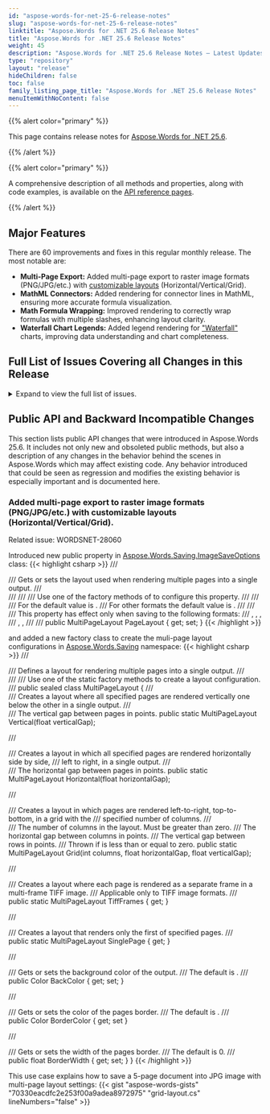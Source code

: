 ```yaml
---
id: "aspose-words-for-net-25-6-release-notes"
slug: "aspose-words-for-net-25-6-release-notes"
linktitle: "Aspose.Words for .NET 25.6 Release Notes"
title: "Aspose.Words for .NET 25.6 Release Notes"
weight: 45
description: "Aspose.Words for .NET 25.6 Release Notes – Latest Updates and Fixes in June 2025"
type: "repository"
layout: "release"
hideChildren: false
toc: false
family_listing_page_title: "Aspose.Words for .NET 25.6 Release Notes"
menuItemWithNoContent: false
---
```


{{% alert color="primary" %}}

This page contains release notes for [Aspose.Words for .NET 25.6](https://www.nuget.org/packages/Aspose.Words/25.6.0).

{{% /alert %}}


{{% alert color="primary" %}}

A comprehensive description of all methods and properties, along with code examples, is available on the [API reference pages](https://reference.aspose.com/words/net/).

{{% /alert %}}

## Major Features

There are 60 improvements and fixes in this regular monthly release. The most notable are:

- **Multi-Page Export:** Added multi-page export to raster image formats (PNG/JPG/etc.) with [customizable layouts](https://reference.aspose.com/words/net/aspose.words.saving/multipagelayout/) (Horizontal/Vertical/Grid).
- **MathML Connectors:** Added rendering for connector lines in MathML, ensuring more accurate formula visualization.
- **Math Formula Wrapping:** Improved rendering to correctly wrap formulas with multiple slashes, enhancing layout clarity.
- **Waterfall Chart Legends:** Added legend rendering for ["Waterfall"](https://reference.aspose.com/words/net/aspose.words.drawing.charts/chartseriestype/) charts, improving data understanding and chart completeness.
 
## Full List of Issues Covering all Changes in this Release

<details>
<summary>Expand to view the full list of issues.</summary>

|Key|Summary|Category|
| :- | :- | :- |
|WORDSNET-28060|Add feature to render multiple pages on one image|New Feature
|WORDSNET-15451|Docx to PDF conversion issue with table's width|New Feature
|WORDSNET-28116|Rendering of Waterfall Legend|New Feature
|WORDSNET-28114|Rendering of connector lines of Waterfall chartEx|New Feature
|WORDSNET-28143|Consider providing an ability to set different revision bar colors for different types of revisions|Enhancement
|WORDSNET-20814|Wrong table cell width when converting from Word to PDF|Enhancement
|WORDSNET-20667|Document.UpdateTableLayout changes the layout of table in output PDF|Enhancement
|WORDSNET-14578|Table Header is not repeated on second page (in PDF)|Enhancement
|WORDSNET-28199|Update SkiaSharp to the latest version (3.119.0)|Enhancement
|WORDSNET-28038|DOC to MD: Option to skip images|Enhancement
|WORDSNET-7459|Tables nested in text boxes are not visible in PDF output|Bug
|WORDSNET-21206|Incorrect calculation of table width with relative size|Bug
|WORDSNET-21990|Image is not visible in generated documents|Bug
|WORDSNET-22910|DOCX to PDF conversion issue footer text (page) rendering|Bug
|WORDSNET-24323|Contents are missing upon rendering|Bug
|WORDSNET-27278|Table width in textbox is changed after rendering|Bug
|WORDSNET-27629|Table width in text box is incorrect after rendering|Bug
|WORDSNET-27620|Table with in shape is incorrect after rendering|Bug
|WORDSNET-28303|Aspose.Words cannot instantiate the built-in style "Macro Text" by name|Bug
|WORDSNET-28246|Word count differs from Microsoft Word for paragraphs with custom numbered labels|Bug
|WORDSNET-28274|Part of chart legend is lost after importing PDF|Bug
|WORDSNET-27981|Aspose.Words hangs upon rendering document|Bug
|WORDSNET-28254|Shape bounds are incorrect using the InsertGroupShape method|Bug
|WORDSNET-21249|Try to reduce count of identical Border instances allocated during importing from RTF|Bug
|WORDSNET-28213|LINQ Reporting Engine - Issue with backColor and cellMerge tags|Bug
|WORDSNET-28288|MS Word comparison vs Aspose.Words comparison|Bug
|WORDSNET-28295|PdfDocumentProcessorPlugin ignores tiff save options|Bug
|WORDSNET-28273|Content is moved to the next pages after importing PDF|Bug
|WORDSNET-28220|Bookmark ID for duplicated bookmark is duplicated after open/save|Bug
|WORDSNET-26496|Table layout does not match MS Word on conversion to PDF|Bug
|WORDSNET-28228|Field created by Aspose.Words has invalid field code|Bug
|WORDSNET-28260|Exception is occurred in Document.Watermark.Type property|Bug
|WORDSNET-28186|Allow to specify aliases for the "Normal" style via "mso-style-name" in MsoHtml|Bug
|WORDSNET-27599|NullReferenceException during conversion to HTML|Bug
|WORDSNET-28210|Text that overflows table cell is rendered improperly|Bug
|WORDSNET-28239|Footnotes are lost after rendering the document|Bug
|WORDSNET-28256|Incorrect font parameters when rendering vertical text|Bug
|WORDSNET-28195|ODT to HTML: Duplicated mathematical formulas in output|Bug
|WORDSNET-28048|NullReferenceException occurs in ClearHeadersFooters method when run in multiple threads|Bug
|WORDSNET-27247|NullReferenceException is thrown upon rendering document|Bug
|WORDSNET-28243|Splitting and rejoining document with floating table produced incorrect result in DOCX|Bug
|WORDSNET-14258|OfficeMath does not render correctly in output PDF|Bug
|WORDSNET-28100|Number of revision returned by Aspose.Words does not match MS Word|Bug
|WORDSNET-27977|Document signature is invalid if use Aspose.Words in evaluation mode|Bug
|WORDSNET-28125|PAC crashes when try to inspect list structure in PDF produced by Aspose.Words|Bug
|WORDSNET-26705|Warnings are shown when build .NET Standard 2.0 project with AutoGenerateBindingRedirects option enabled|Bug
|WORDSNET-26262|Incorrect nested table position inside text box|Bug
|WORDSNET-28162|Subscript vertical position does not match MS Word|Bug
|WORDSNET-28183|Bracket size in MathML is imported improperly|Bug
|WORDSNET-28212|Inserting MathML raises ArgumentException|Bug
|WORDSNET-27817|Document comparison shows unchanged formatting |Bug
|WORDSNET-27465|DOCX to EPUB: Image not rendered correctly in the output|Bug
|WORDSNET-27980|Some characters are imported from HTML improperly|Bug
|WORDSNET-28075|Compare result does not match MS Word output|Bug
|WORDSNET-28187|Table width in the header is incorrect after changing page orientation|Bug
|WORDSNET-27772|Missing background images when converting from MHTML to DOCX|Bug
|WORDSNET-28201|Track changes colors not preserved in PDF output|Bug
|WORDSNET-28304|ArgumentException is thrown upon inserting image|Bug
|WORDSNET-28068|Last page is truncated when converting DOCX to fixed-HTML in by-page mode|Bug
|WORDSNET-28217|DOCX to PDF: DllNotFoundException for libSkiaSharp on .NET Core 3.1 in Linux Docker environment|Bug
</details>

## Public API and Backward Incompatible Changes

This section lists public API changes that were introduced in Aspose.Words 25.6. It includes not only new and obsoleted public methods, but also a description of any changes in the behavior behind the scenes in Aspose.Words which may affect existing code. Any behavior introduced that could be seen as regression and modifies the existing behavior is especially important and is documented here.

### Added multi-page export to raster image formats (PNG/JPG/etc.) with customizable layouts (Horizontal/Vertical/Grid).

Related issue: WORDSNET-28060

Introduced new public property in [Aspose.Words.Saving.ImageSaveOptions](https://reference.aspose.com/words/net/aspose.words.saving/imagesaveoptions/) class:
{{< highlight csharp >}}
/// <summary>
/// Gets or sets the layout used when rendering multiple pages into a single output.
/// </summary>
/// <remarks>
/// <para>
/// Use one of the factory methods of <see cref="Saving.MultiPageLayout"/> to configure this property.
/// </para>
/// <para>
/// For <see cref="SaveFormat.Tiff"/> the default value is <see cref="MultiPageLayout.TiffFrames"/>.
/// For other formats the default value is <see cref="MultiPageLayout.SinglePage"/>.
/// </para>
/// <para>
/// This property has effect only when saving to the following formats:
/// <see cref="SaveFormat.Jpeg"/>, <see cref="SaveFormat.Gif"/>, <see cref="SaveFormat.Png"/>,
/// <see cref="SaveFormat.Bmp"/>, <see cref="SaveFormat.Tiff"/>, <see cref="SaveFormat.WebP"/>
/// </para>
/// </remarks>
public MultiPageLayout PageLayout { get; set; }
{{< /highlight >}}

and added a new factory class to create the muli-page layout configurations in [Aspose.Words.Saving](https://reference.aspose.com/words/net/aspose.words.saving/) namespace:
{{< highlight csharp >}}
/// <summary>
/// Defines a layout for rendering multiple pages into a single output.
/// </summary>
/// <remarks>
/// Use one of the static factory methods to create a layout configuration.
/// </remarks>
public sealed class MultiPageLayout
{
/// <summary>
/// Creates a layout where all specified pages are rendered vertically one below the other in a single output.
/// </summary>
/// <param name="verticalGap">The vertical gap between pages in points.</param>
public static MultiPageLayout Vertical(float verticalGap);

/// <summary>
/// Creates a layout in which all specified pages are rendered horizontally side by side,
/// left to right, in a single output.
/// </summary>
/// <param name="horizontalGap">The horizontal gap between pages in points.</param>
public static MultiPageLayout Horizontal(float horizontalGap);

/// <summary>
/// Creates a layout in which pages are rendered left-to-right, top-to-bottom, in a grid with the
/// specified number of columns.
/// </summary>
/// <param name="columns">The number of columns in the layout. Must be greater than zero.</param>
/// <param name="horizontalGap">The horizontal gap between columns in points.</param>
/// <param name="verticalGap">The vertical gap between rows in points.</param>
/// <exception cref="ArgumentOutOfRangeException">Thrown if <paramref name="columns"/> is less than or equal to zero.</exception>
public static MultiPageLayout Grid(int columns, float horizontalGap, float verticalGap);

/// <summary>
/// Creates a layout where each page is rendered as a separate frame in a multi-frame TIFF image.
/// Applicable only to TIFF image formats.
/// </summary>
public static MultiPageLayout TiffFrames { get; }

/// <summary>
/// Creates a layout that renders only the first of specified pages.
/// </summary>
public static MultiPageLayout SinglePage { get; }

/// <summary>
/// Gets or sets the background color of the output.
/// The default is <see cref="Color.Empty"/>.
/// </summary>
public Color BackColor { get; set; }

/// <summary>
/// Gets or sets the color of the pages border.
/// The default is <see cref="Color.Empty"/>.
/// </summary>
public Color BorderColor { get; set }

/// <summary>
/// Gets or sets the width of the pages border.
/// The default is 0.
/// </summary>
public float BorderWidth { get; set; }
}
{{< /highlight >}}

This use case explains how to save a 5-page document into JPG image with multi-page layout settings:
{{< gist "aspose-words-gists" "70330eacdfc2e253f00a9adea8972975" "grid-layout.cs" lineNumbers="false" >}}